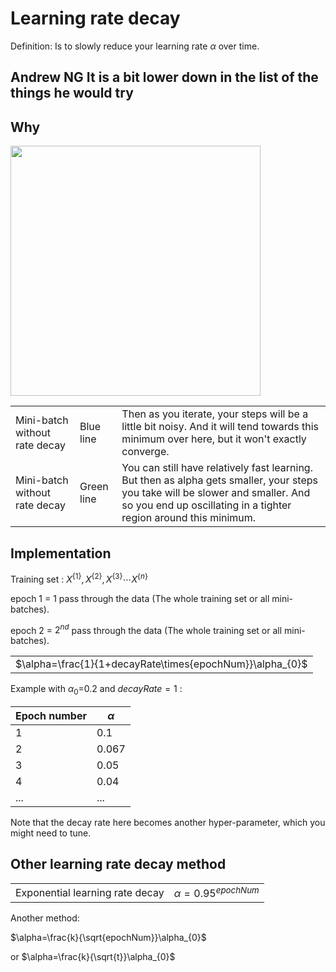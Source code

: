 # Learning rate decay

Definition: Is to slowly reduce your learning rate $\alpha$ over time.

## Andrew NG It is a bit lower down in the list of the things he would try


## Why

<img src="../img/screenshot_from_2019-01-04_01-35-27.png" width="400" />

|                               |           |                                                                                                                                             |
|-------------------------------|-----------|---------------------------------------------------------------------------------------------------------------------------------------------|
| Mini-batch without rate decay | Blue line | Then as you iterate, your steps will be a little bit noisy. And it will tend towards this minimum over here, but it won't exactly converge. |
| Mini-batch without rate decay | Green line | You can still have relatively fast learning. But then as alpha gets smaller, your steps you take will be slower and smaller. And so you end up oscillating in a tighter region around this minimum. |

## Implementation

Training set : $X^{\{1\}}, X^{\{2\}}, X^{\{3\}} \cdots X^{\{n\}}$

epoch 1 = 1 pass through the data (The whole training set or all mini-batches).

epoch 2 = $2^{nd}$ pass through the data (The whole training set or all mini-batches).

|                                                          |
|----------------------------------------------------------|
| $\alpha=\frac{1}{1+decayRate\times{epochNum}}\alpha_{0}$ |

Example with $\alpha_{0}$=0.2 and $decayRate=1$ :

| Epoch number | $\alpha$ |
|--------------|----------|
| 1 | 0.1 |
| 2 | 0.067 |
| 3 | 0.05 |
| 4 | 0.04 |
| ... | ... |

Note that the decay rate here becomes another hyper-parameter, which you might need to tune. 

## Other learning rate decay method

|                                 |                          |
|---------------------------------|--------------------------|
| Exponential learning rate decay | $\alpha=0.95^{epochNum}$ |

Another method:

$\alpha=\frac{k}{\sqrt{epochNum}}\alpha_{0}$

or $\alpha=\frac{k}{\sqrt{t}}\alpha_{0}$

